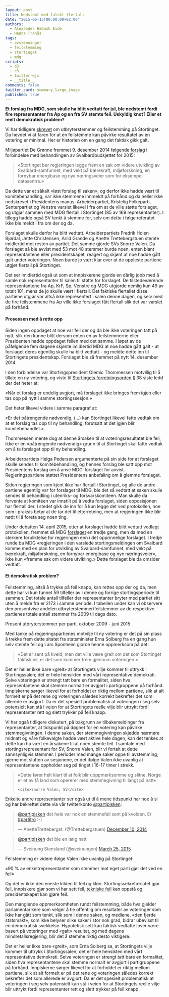 ```yaml
---
layout: post
title: Nedstemt med falskt flertall
date: "2015-06-15T00:00:00+02:00"
authors:
  - Alexander Habash Eide
  - Hanna Tranås
tags:
  - avstemninger
  - feilstemming
  - stortinget
  - mdg
scripts:
  - d3
  - c3
  - twitter-wjs
  - __title__
comments: false
twitter_card: summary_large_image
published: true
---
```


**Et forslag fra MDG, som skulle ha blitt vedtatt før jul, ble nedstemt fordi fire representanter fra Ap og en fra SV stemte feil. Uskyldig knot? Eller et reelt demokratisk problem?**

Vi har tidligere [skrevet](http://blog.holderdeord.no/2015/04/24/kl-n-og-samvittighet-p-stortinget/) om utbryterstemmer og feilstemming på Stortinget. Da hevdet vi at faren for at en feilstemme kan påvirke resultatet av en votering er minimal. Her er historien om en gang det faktisk gikk galt.

Miljøpartiet De Grønne fremmet 9. desember 2014 følgende [forslag](https://www.holderdeord.no/votes/1418164831ne) i forbindelse med behandlingen av Svalbardbudsjettet for 2015:

> «Stortinget ber regjeringen legge frem en sak om videre utvikling av Svalbard-samfunnet, med vekt på bærekraft, miljøforskning, en fornybar energibase og nye næringsveier som for eksempel datasentre.»

Da dette var et såkalt «løst forslag til saken», og derfor ikke hadde vært til komitébehandling, var ikke stemmene innmeldt på forhånd og da heller ikke nedskrevet i Presidentens manus. Arbeiderpartiet, Kristelig Folkeparti, Senterpartiet og Venstre varslet likevel i fra om at de ville støtte forslaget, og utgjør sammen med MDG flertall i Stortinget (85 av 169 representanter). I tillegg hadde også SV tenkt å stemme for, selv om dette i følge referatet ikke ble meldt i fra om der og da.

Forslaget skulle derfor ha blitt vedtatt. Arbeiderpartiets Fredrik Holen Bjørdal, Jette Christensen, Arild Grande og Anette Trettebergstuen stemte imidlertid mot resten av partiet. Det samme gjorde SVs Snorre Valen. Da forslaget så ble avvist med 53 mot 48 stemmer burde noen, enten blant representantene eller presidentskapet, reagert og skjønt at noe hadde gått galt under voteringen. Noen burde jo vært klar over at de oppleste partiene utgjør flertall på Stortinget.

Det ser imidlertid også ut som at innpiskerene gjorde en dårlig jobb med å samle nok representanter til salen til støtte for forslaget. De tilstedeværende representantene fra Ap, KrF, Sp, Venstre og MDG utgjorde nemlig kun 49 av totalt 101, mens de jo skulle vært i flertall. Det faktiske flertallet disse partiene utgjør var altså ikke representert i salen denne dagen, og selv med de fire feilstemmene fra Ap ville ikke forslaget fått flertall slik det var varslet på forhånd.

#### Prosessen med å rette opp

Siden ingen oppdaget at noe var feil der og da ble ikke voteringen tatt på nytt, slik den kunne blitt dersom enten en av feilstemmerne eller Presidenten hadde oppdaget feilen med det samme. I løpet av de påfølgende fem dagene skjønte imidlertid MDG at noe hadde gått galt - at forslaget deres egentlig skulle ha blitt vedtatt - og meldte dette inn til Stortingets presidentskap. Forslaget ble så fremmet på nytt 14. desember 2014.

I den forbindelse var Stortingspresident Olemic Thommessen motvillig til å tillate en ny votering, og viste til [Stortingets forretningsorden](https://www.stortinget.no/no/Stortinget-og-demokratiet/Lover-og-instrukser/Stortingets-forretningsorden/#kap6) § 38 siste ledd der det heter at:

«Når et forslag er endelig avgjort, må forslaget ikke bringes frem igjen eller tas opp på nytt i samme stortingssesjon.»

Det heter likevel videre i samme paragraf at:

«Er det påtrengende nødvendig, (…) kan Stortinget likevel fatte vedtak om at et forslag tas opp til ny behandling, forutsatt at det igjen blir komitébehandlet.»

Thommessen mente dog at denne årsaken til at voteringsresultatet ble feil, ikke er en «påtrengende nødvendig» grunn til at Stortinget skal fatte vedtak om å ta forslaget opp til ny behandling.

Arbeiderpartiets Helga Pedersen argumenterte på sin side for at forslaget skulle sendes til komitébehandling, og hennes forslag ble satt opp mot Presidentens forslag om å anse MDG-forslaget for avvist. Regjeringspartiene støttet Presidentens anbefaling om å glemme forslaget.

Siden regjeringen som kjent ikke har flertall i Stortinget, og alle de andre partiene egentlig var for forslaget til MDG, ble det så vedtatt at saken skulle sendes til behandling i utenriks- og forsvarskomiteen. Man skulle da forvente at komitéen var innstilt på å vedta forslaget, siden opposisjonen har flertall der. I stedet gikk de inn for å kun legge det ved protokollen, noe som i praksis betyr at de tar det til etterretning, men at regjeringen ikke blir nødt til å foreta seg noen ting.

Under debatten 14. april 2015, etter at forslaget hadde blitt vedtatt vedlagt protokollen, fremmet så MDG [forslaget](https://www.stortinget.no/no/Saker-og-publikasjoner/Publikasjoner/Referater/Stortinget/2014-2015/150414/3/) en tredje gang, men da med en sterkere forpliktelse for regjeringen enn i det opprinnelige forslaget. I tredje runde ba MDG «regjeringen i den varslede stortingsmeldingen om Svalbard komme med en plan for utvikling av Svalbard-samfunnet, med vekt på bærekraft, miljøforskning, en fornybar energibase og nye næringsveier», ikke kun «fremme sak om videre utvikling.» Dette forslaget ble da omsider vedtatt.

#### Et demokratisk problem?

Feilstemming, altså å trykke på feil knapp, kan rettes opp der og da, men dette har vi kun funnet 59 tilfeller av i denne og forrige stortingsperiode til sammen. Det totale antall tilfeller der representanter bryter med partiet sitt uten å melde fra er 2173 i samme periode. I tabellen under kan vi observere den prosentvise andelen utbryterstemmer/feilstemmer av de respektive partienes totale antall stemmer fra 2009 til dags dato.

<div id="percent-rebels-per-party"></div>
<figcaption>Prosent utbryterstemmer per parti, oktober 2009 - juni 2015</figcaption>

Med tanke på regjeringspartienes motvilje til ny votering er det på sin plass å trekke frem dette sitatet fra statsminister Erna Solberg fra en gang hun selv stemte feil og Lars Sponheim gjorde henne oppmerksom på det:

> «Det er sent på kveld, men det ville være greit om det som Stortinget faktisk vil, er det som kommer frem gjennom voteringen.»

Det er heller ikke bare «greit» at Stortingets vilje kommer til uttrykk i Stortingssalen; det er hele hensikten med vårt representative demokrati. Selve voteringen er strengt tatt bare en formalitet, siden hva representantene skal stemme normalt er avgjort i partigruppene på forhånd. Innpiskerne sørger likevel for at forholdet er riktig mellom partiene, slik at alt formelt er på det rene og voteringen således korrekt bekrefter det som allerede er avgjort. Da er det spesielt problematisk at voteringen i seg selv potensielt kan stå i veien for at Stortingets reelle vilje blir uttrykt fordi representanter rett og slett trykker på feil knapp.


Vi har også tidligere diskutert, på bakgrunn av tilbakemeldinger fra representanter, at tidspunkt på døgnet for en votering kan påvirke stemmegivningen. I denne saken, der stemmegivningen skjedde nærmere midnatt og våre folkevalgte hadde vært aktive hele dagen, kan det tenkes at dette kan ha vært en årsakene til at noen stemte feil. I samtale med stortingsrepresentant for SV, Snorre Valen, blir vi fortalt at dette sannsynligvis stemmer. I perioder med mange saker oppe til avstemming, gjerne mot slutten av sesjonene, er det ifølge Valen ikke uvanlig at representantene oppholder seg på tinget i 16-17 timer i strekk.

<blockquote>
    «Dette fører helt klart til at folk blir uoppmerksomme og slitne. Norge er et av få land som opererer med stemmegivning til langt på natt»

    <cite>Snorre Valen, SV</cite>
</blockquote>



Enkelte andre representanter ser også ut til å mene tidspunkt har noe å si og har bekreftet dette via vår twitterkonto [@partipisken](https://twitter.com/partipisken):

<blockquote class="twitter-tweet" data-dnt="true" data-conversation="none" data-cards="hidden" lang="no"><p><a href="https://twitter.com/partipisken">@partipisken</a> det hele var nok en stemmefeil sent på kvelden. Er <a href="https://twitter.com/hashtag/partitro?src=hash">#partitro</a> :-)</p>&mdash; AnetteTrettebergst. (@Trettebergstuen) <a href="https://twitter.com/Trettebergstuen/status/542586383869960193">December 10, 2014</a></blockquote>

<blockquote class="twitter-tweet" data-dnt="true" data-conversation="none" data-cards="hidden" lang="no" lang="no"><p><a href="https://twitter.com/partipisken">@partipisken</a> det ble en lang natt</p>&mdash; Sveinung Stensland (@sveinungen) <a href="https://twitter.com/sveinungen/status/580645226865430528">March 25, 2015</a></blockquote>

Feilstemming er videre ifølge Valen ikke uvanlig på Stortinget:

«90 % av enkeltrepresentanter som stemmer mot eget parti gjør det ved en feil»

Og det er ikke den eneste kilden til feil og kløn. Stortingssekretæriatet gjør feil, innpiskere gjør som vi har sett feil, [tekniske feil](https://www.stortinget.no/no/Saker-og-publikasjoner/Publikasjoner/Referater/Stortinget/2009-2010/100601/referatsaker/) kan oppstå og presidentskapet kan gjøre feil.

Den manglende oppmerksomheten rundt feilstemming, både hva gjelder parlamentarikere som velger å tie offentlig om resultater av voteringer som ikke har gått som tenkt, slik som i denne saken, og mediene, «den fjerde statsmakt», som ikke belyser slike saker i stor nok grad, bidrar ubevisst til en demokratisk svekkelse. Hypotetisk sett kan faktisk vedtatte lover være basert på voteringer med «galt» resultat, og med dagens mindretallsregjering, blir det å stemme riktig desto viktigere.

Det er heller ikke bare «greit», som Erna Solberg sa, at Stortingets vilje kommer til uttrykk i Stortingssalen; det er hele hensikten med vårt representative demokrati. Selve voteringen er strengt tatt bare en formalitet, siden hva representantene skal stemme normalt er avgjort i partigruppene på forhånd. Innpiskerne sørger likevel for at forholdet er riktig mellom partiene, slik at alt formelt er på det rene og voteringen således korrekt bekrefter det som allerede er avgjort. Da er det spesielt problematisk at voteringen i seg selv potensielt kan stå i veien for at Stortingets reelle vilje blir uttrykt fordi representanter rett og slett trykker på feil knapp.

